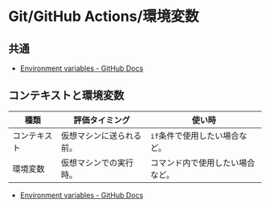 # Git/GitHub Actions/環境変数

## 共通

- [Environment variables - GitHub Docs](https://docs.github.com/en/actions/learn-github-actions/environment-variables)

## コンテキストと環境変数

| 種類         | 評価タイミング           | 使い時                           |
| ------------ | ------------------------ | -------------------------------- |
| コンテキスト | 仮想マシンに送られる前。 | `if`条件で使用したい場合など。   |
| 環境変数     | 仮想マシンでの実行時。   | コマンド内で使用したい場合など。 |

- [Environment variables - GitHub Docs](https://docs.github.com/en/actions/learn-github-actions/environment-variables#using-contexts-to-access-environment-variable-values)
